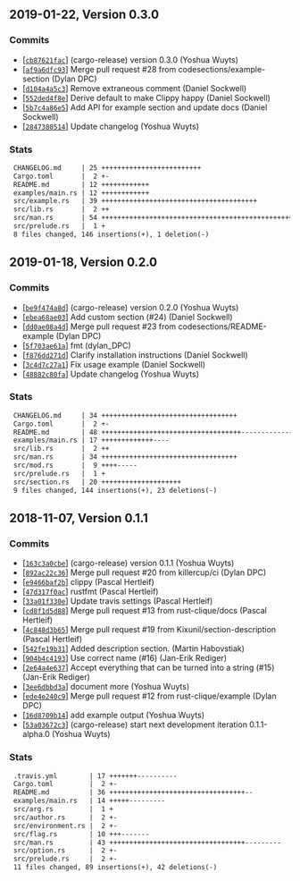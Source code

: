 ## 2019-01-22, Version 0.3.0
### Commits
- [[`cb87621fac`](https://github.com/rust-clique/man/commit/cb87621fac17ebfd661ce69b1d64527375227e14)] (cargo-release) version 0.3.0 (Yoshua Wuyts)
- [[`af9a6dfc93`](https://github.com/rust-clique/man/commit/af9a6dfc93c3ea84b45e0b6a3651e3a725fbcea2)] Merge pull request #28 from codesections/example-section (Dylan DPC)
- [[`d104a4a5c3`](https://github.com/rust-clique/man/commit/d104a4a5c337bbe0fc1f030e3db75543ac482b25)] Remove extraneous comment (Daniel Sockwell)
- [[`552ded4f8e`](https://github.com/rust-clique/man/commit/552ded4f8ea794f331502940583dfd393ba81ef0)] Derive default to make Clippy happy (Daniel Sockwell)
- [[`5b7c4a86e5`](https://github.com/rust-clique/man/commit/5b7c4a86e543b5a134a9919cee8f9c9dd1e00e2f)] Add API for example section and update docs (Daniel Sockwell)
- [[`2847380514`](https://github.com/rust-clique/man/commit/28473805145c2dc9ff3d61246755b0f65c48564f)] Update changelog (Yoshua Wuyts)

### Stats
```diff
 CHANGELOG.md     | 25 +++++++++++++++++++++++++
 Cargo.toml       |  2 +-
 README.md        | 12 ++++++++++++
 examples/main.rs | 12 ++++++++++++
 src/example.rs   | 39 +++++++++++++++++++++++++++++++++++++++
 src/lib.rs       |  2 ++
 src/man.rs       | 54 ++++++++++++++++++++++++++++++++++++++++++++++++++++++
 src/prelude.rs   |  1 +
 8 files changed, 146 insertions(+), 1 deletion(-)
```


## 2019-01-18, Version 0.2.0
### Commits
- [[`be9f474a8d`](https://github.com/rust-clique/man/commit/be9f474a8d468f1ee5dcbcb265b1622f9d7b4b07)] (cargo-release) version 0.2.0 (Yoshua Wuyts)
- [[`ebea68ae03`](https://github.com/rust-clique/man/commit/ebea68ae036d85e675cfed68e0f81ea3c8f61048)] Add custom section (#24) (Daniel Sockwell)
- [[`dd0ae08a4d`](https://github.com/rust-clique/man/commit/dd0ae08a4d7a3e5fbe6a5ba6c7921bd4243b8322)] Merge pull request #23 from codesections/README-example (Dylan DPC)
- [[`5f703ae61a`](https://github.com/rust-clique/man/commit/5f703ae61a54881420a56428fb4469e3806e3042)] fmt (dylan_DPC)
- [[`f876dd271d`](https://github.com/rust-clique/man/commit/f876dd271d888c3883ed4f86ed962ca9dd223726)] Clarify installation instructions (Daniel Sockwell)
- [[`3c4d7c27a1`](https://github.com/rust-clique/man/commit/3c4d7c27a1e090160f11ec908a1108d7949b0569)] Fix usage example (Daniel Sockwell)
- [[`48882c80fa`](https://github.com/rust-clique/man/commit/48882c80fa711c2a561aa93486bbe243a1262673)] Update changelog (Yoshua Wuyts)

### Stats
```diff
 CHANGELOG.md     | 34 ++++++++++++++++++++++++++++++++++
 Cargo.toml       |  2 +-
 README.md        | 48 +++++++++++++++++++++++++++++++++++-------------
 examples/main.rs | 17 +++++++++++++----
 src/lib.rs       |  2 ++
 src/man.rs       | 34 ++++++++++++++++++++++++++++++++++
 src/mod.rs       |  9 ++++-----
 src/prelude.rs   |  1 +
 src/section.rs   | 20 ++++++++++++++++++++
 9 files changed, 144 insertions(+), 23 deletions(-)
```


## 2018-11-07, Version 0.1.1
### Commits
- [[`163c3a0cbe`](https://github.com/rust-clique/man/commit/163c3a0cbe54af4e8431ed1ae72cc413d5dbf5ed)] (cargo-release) version 0.1.1 (Yoshua Wuyts)
- [[`892ac22c36`](https://github.com/rust-clique/man/commit/892ac22c36b07b6731464a4ef104c44bcc623c44)] Merge pull request #20 from killercup/ci (Dylan DPC)
- [[`e9466baf2b`](https://github.com/rust-clique/man/commit/e9466baf2b125b4a90818b92a301d45ea6cfe489)] clippy (Pascal Hertleif)
- [[`47d317f0ac`](https://github.com/rust-clique/man/commit/47d317f0acf2d4cdc44875833e27fc3ed19b3e69)] rustfmt (Pascal Hertleif)
- [[`33a01f330e`](https://github.com/rust-clique/man/commit/33a01f330ed80d1f6cc4fb4d8d2c5def74b2b1ce)] Update travis settings (Pascal Hertleif)
- [[`cd8f1d5d88`](https://github.com/rust-clique/man/commit/cd8f1d5d88ba1522af7f7c9839b2e9a76b1a0efa)] Merge pull request #13 from rust-clique/docs (Pascal Hertleif)
- [[`4c848d3b65`](https://github.com/rust-clique/man/commit/4c848d3b65f18b4edd01b92a8106cc6c2768ebdf)] Merge pull request #19 from Kixunil/section-description (Pascal Hertleif)
- [[`542fe19b31`](https://github.com/rust-clique/man/commit/542fe19b31334f9c7827d81923d3d51db92c3ae9)] Added description section. (Martin Habovstiak)
- [[`904b4c4193`](https://github.com/rust-clique/man/commit/904b4c4193bf70d7641b14f5f642fed26612fe2c)] Use correct name (#16) (Jan-Erik Rediger)
- [[`2e64a4e637`](https://github.com/rust-clique/man/commit/2e64a4e6370f83a40d17fc96be5db1fade747a98)] Accept everything that can be turned into a string (#15) (Jan-Erik Rediger)
- [[`3ee6dbbd3a`](https://github.com/rust-clique/man/commit/3ee6dbbd3ac5b624a49413c77e7be2ae1f8b2a96)] document more (Yoshua Wuyts)
- [[`ede4e240c9`](https://github.com/rust-clique/man/commit/ede4e240c93b2ba22b39e6bbc835710df91b13f5)] Merge pull request #12 from rust-clique/example (Dylan DPC)
- [[`16d8709b14`](https://github.com/rust-clique/man/commit/16d8709b1404d3443bb6a9d179629a1bcafb1d3b)] add example output (Yoshua Wuyts)
- [[`53a03672c3`](https://github.com/rust-clique/man/commit/53a03672c3a256c550c070aa634c0d41a665d052)] (cargo-release) start next development iteration 0.1.1-alpha.0 (Yoshua Wuyts)

### Stats
```diff
 .travis.yml        | 17 +++++++----------
 Cargo.toml         |  2 +-
 README.md          | 36 ++++++++++++++++++++++++++++++++++--
 examples/main.rs   | 14 +++++---------
 src/arg.rs         |  1 +
 src/author.rs      |  2 +-
 src/environment.rs |  2 +-
 src/flag.rs        | 10 +++-------
 src/man.rs         | 43 ++++++++++++++++++++++++++++++++++---------
 src/option.rs      |  2 +-
 src/prelude.rs     |  2 +-
 11 files changed, 89 insertions(+), 42 deletions(-)
```


